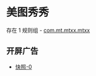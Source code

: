 # 美图秀秀

存在 1 规则组 - [com.mt.mtxx.mtxx](/src/apps/com.mt.mtxx.mtxx.ts)

## 开屏广告

- [快照-0](https://gkd-kit.gitee.io/import/38517192/1f56aa17-c290-4e56-b6fb-a94bc778448b)
